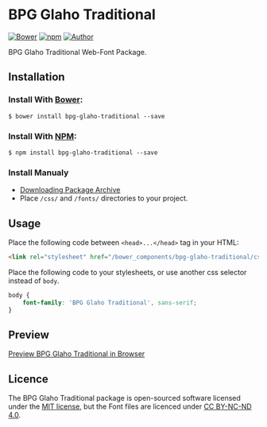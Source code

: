 # BPG Glaho Traditional

[![Bower](https://img.shields.io/bower/v/bpg-glaho-traditional.svg)](http://bower.io/search/?q=bpg-glaho-traditional)
[![npm](https://img.shields.io/npm/v/bpg-glaho-traditional.svg)](https://www.npmjs.com/package/bpg-glaho-traditional)
[![Author](https://img.shields.io/badge/Font_Author-Besarion_Gugushvili-blue.svg)](https://github.com/web-fonts/bpg-glaho-traditional)

BPG Glaho Traditional Web-Font Package.

## Installation

### Install With [Bower](http://bower.io):

```
$ bower install bpg-glaho-traditional --save
```

### Install With [NPM](https://www.npmjs.com):

```
$ npm install bpg-glaho-traditional --save
```

### Install Manualy

* [Downloading Package Archive](https://github.com/web-fonts/bpg-glaho-traditional/archive/master.zip)
* Place `/css/` and `/fonts/` directories to your project.

## Usage

Place the following code between `<head>...</head>` tag in your HTML:

```html
<link rel="stylesheet" href="/bower_components/bpg-glaho-traditional/css/bpg-glaho-traditional.css">
```

Place the following code to your stylesheets, or use another css selector instead of `body`.

```css
body {
    font-family: 'BPG Glaho Traditional', sans-serif;
}
```

## Preview

[Preview BPG Glaho Traditional in Browser](http://web-fonts.ge/bpg-glaho-traditional)

## Licence

The BPG Glaho Traditional package is open-sourced software licensed under the [MIT license](http://opensource.org/licenses/MIT), but the Font files are licenced under [CC BY-NC-ND 4.0](http://creativecommons.org/licenses/by-nc-nd/4.0/).